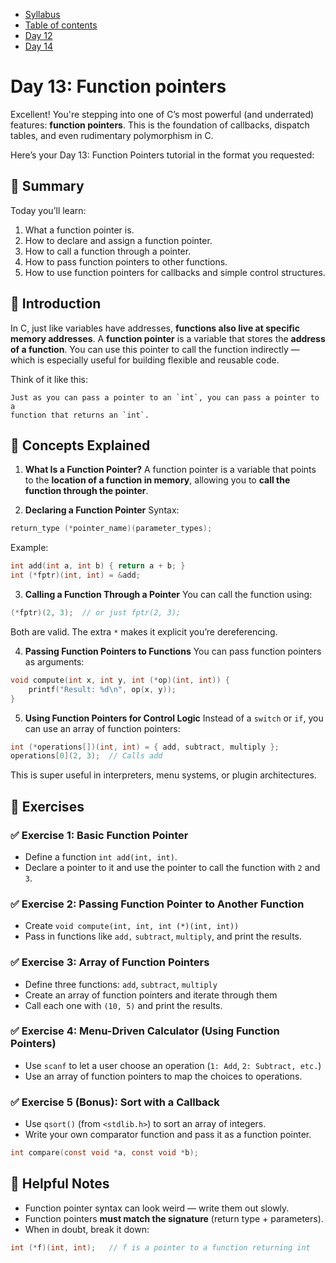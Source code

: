 * [Syllabus](./C-Syllabus.md)  
* [Table of contents](./index.md)  
* [Day 12](./Day_12.md)  
* [Day 14](./Day_14.md)  

# Day 13: Function pointers
Excellent! You're stepping into one of C’s most powerful (and underrated) features: **function pointers**. This is the foundation of callbacks, dispatch tables, and even rudimentary polymorphism in C.

Here’s your Day 13: Function Pointers tutorial in the format you requested:

## 📌 Summary
Today you’ll learn:
1. What a function pointer is.
2. How to declare and assign a function pointer.
3. How to call a function through a pointer.
4. How to pass function pointers to other functions.
5. How to use function pointers for callbacks and simple control structures.

## 📘 Introduction
In C, just like variables have addresses, **functions also live at specific memory addresses**. A **function pointer** is a variable that stores the **address of a function**. You can use this pointer to call the function indirectly — which is especially useful for building flexible and reusable code.

Think of it like this:

    Just as you can pass a pointer to an `int`, you can pass a pointer to a 
    function that returns an `int`.

## 🧠 Concepts Explained
1. **What Is a Function Pointer?**
A function pointer is a variable that points to the **location of a function in memory**, allowing you to **call the function through the pointer**.

2. **Declaring a Function Pointer**
Syntax:

```c
return_type (*pointer_name)(parameter_types);
```
Example:

```c
int add(int a, int b) { return a + b; }
int (*fptr)(int, int) = &add;
```

3. **Calling a Function Through a Pointer**
You can call the function using:

```c
(*fptr)(2, 3);  // or just fptr(2, 3);
````
Both are valid. The extra `*` makes it explicit you’re dereferencing.

4. **Passing Function Pointers to Functions**
You can pass function pointers as arguments:

```c
void compute(int x, int y, int (*op)(int, int)) {
    printf("Result: %d\n", op(x, y));
}
```

5. **Using Function Pointers for Control Logic**
Instead of a `switch` or `if`, you can use an array of function pointers:

```c
int (*operations[])(int, int) = { add, subtract, multiply };
operations[0](2, 3);  // Calls add
```
This is super useful in interpreters, menu systems, or plugin architectures.

## 🧪 Exercises
### ✅ Exercise 1: Basic Function Pointer
* Define a function `int add(int, int)`.
* Declare a pointer to it and use the pointer to call the function with `2` and `3`.

### ✅ Exercise 2: Passing Function Pointer to Another Function
* Create `void compute(int, int, int (*)(int, int))`
* Pass in functions like `add,` `subtract`, `multiply`, and print the results.

### ✅ Exercise 3: Array of Function Pointers
* Define three functions: `add`, `subtract`, `multiply`
* Create an array of function pointers and iterate through them
* Call each one with `(10, 5)` and print the results.

### ✅ Exercise 4: Menu-Driven Calculator (Using Function Pointers)
* Use `scanf` to let a user choose an operation (`1: Add`, `2: Subtract, etc.`)
* Use an array of function pointers to map the choices to operations.

### ✅ Exercise 5 (Bonus): Sort with a Callback
* Use `qsort()` (from `<stdlib.h>`) to sort an array of integers.
* Write your own comparator function and pass it as a function pointer.

```c
int compare(const void *a, const void *b);
```

## 🧱 Helpful Notes
* Function pointer syntax can look weird — write them out slowly.
* Function pointers **must match the signature** (return type + parameters).
* When in doubt, break it down:

```c
int (*f)(int, int);   // f is a pointer to a function returning int
```
